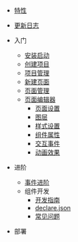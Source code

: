 - [特性](/)

- [更新日志](changelog.md)

- 入门

  - [安装启动](quickstart.md)
  - [创建项目](new-project.md)
  - [项目管理](manage-project.md)
  - [新建页面](new-page.md)
  - [页面管理](manage-page.md)
  - [页面编辑器](editor.md)
    - [页面设置](page-set.md)
    - [图层](layers.md)
    - [样式设置](cover.md)
    - [组件属性](cover.md)
    - [交互事件](cover.md)
    - [动画效果](cover.md)

- 进阶
  - [事件进阶](configuration.md)
  - 组件开发
    - [开发指南](develop.md)
    - [declare.json](declare.md)
    - [常见问题](issue.md)

- 部署
